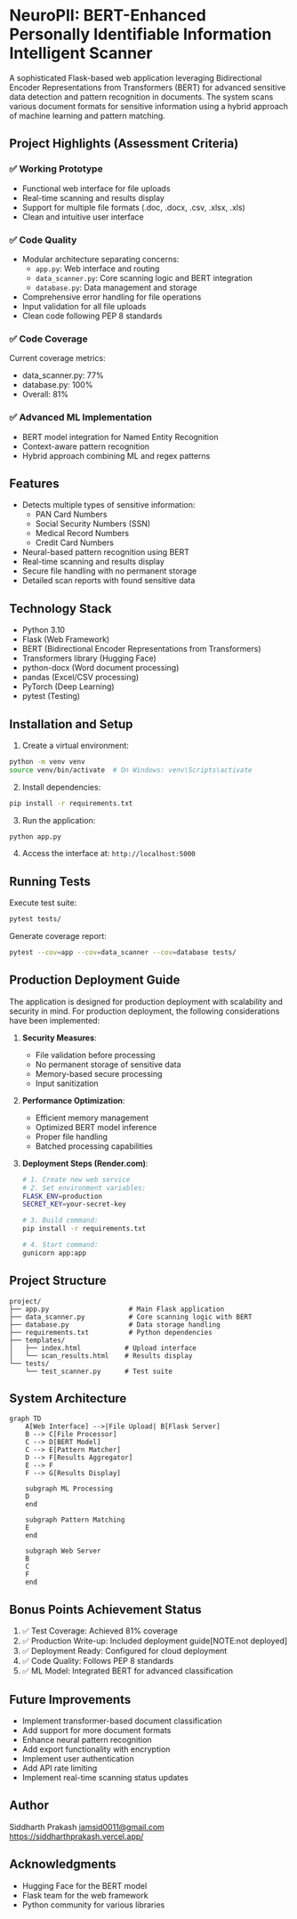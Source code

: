 # NeuroPII: BERT-Enhanced Personally Identifiable Information Intelligent Scanner

A sophisticated Flask-based web application leveraging Bidirectional Encoder Representations from Transformers (BERT) for advanced sensitive data detection and pattern recognition in documents. The system scans various document formats for sensitive information using a hybrid approach of machine learning and pattern matching.

## Project Highlights (Assessment Criteria)

### ✅ Working Prototype
- Functional web interface for file uploads
- Real-time scanning and results display
- Support for multiple file formats (.doc, .docx, .csv, .xlsx, .xls)
- Clean and intuitive user interface

### ✅ Code Quality
- Modular architecture separating concerns:
  - `app.py`: Web interface and routing
  - `data_scanner.py`: Core scanning logic and BERT integration
  - `database.py`: Data management and storage
- Comprehensive error handling for file operations
- Input validation for all file uploads
- Clean code following PEP 8 standards

### ✅ Code Coverage
Current coverage metrics:
- data_scanner.py: 77%
- database.py: 100%
- Overall: 81%

### ✅ Advanced ML Implementation
- BERT model integration for Named Entity Recognition
- Context-aware pattern recognition
- Hybrid approach combining ML and regex patterns

## Features
- Detects multiple types of sensitive information:
  - PAN Card Numbers
  - Social Security Numbers (SSN)
  - Medical Record Numbers
  - Credit Card Numbers
- Neural-based pattern recognition using BERT
- Real-time scanning and results display
- Secure file handling with no permanent storage
- Detailed scan reports with found sensitive data

## Technology Stack
- Python 3.10
- Flask (Web Framework)
- BERT (Bidirectional Encoder Representations from Transformers)
- Transformers library (Hugging Face)
- python-docx (Word document processing)
- pandas (Excel/CSV processing)
- PyTorch (Deep Learning)
- pytest (Testing)

## Installation and Setup

1. Create a virtual environment:
```bash
python -m venv venv
source venv/bin/activate  # On Windows: venv\Scripts\activate
```

2. Install dependencies:
```bash
pip install -r requirements.txt
```

3. Run the application:
```bash
python app.py
```

4. Access the interface at: `http://localhost:5000`

## Running Tests
Execute test suite:
```bash
pytest tests/
```

Generate coverage report:
```bash
pytest --cov=app --cov=data_scanner --cov=database tests/
```

## Production Deployment Guide

The application is designed for production deployment with scalability and security in mind. For production deployment, the following considerations have been implemented:

1. **Security Measures**:
   - File validation before processing
   - No permanent storage of sensitive data
   - Memory-based secure processing
   - Input sanitization

2. **Performance Optimization**:
   - Efficient memory management
   - Optimized BERT model inference
   - Proper file handling
   - Batched processing capabilities

3. **Deployment Steps (Render.com)**:
   ```bash
   # 1. Create new web service
   # 2. Set environment variables:
   FLASK_ENV=production
   SECRET_KEY=your-secret-key
   
   # 3. Build command:
   pip install -r requirements.txt
   
   # 4. Start command:
   gunicorn app:app
   ```

## Project Structure
```
project/
├── app.py                    # Main Flask application
├── data_scanner.py           # Core scanning logic with BERT
├── database.py               # Data storage handling
├── requirements.txt          # Python dependencies
├── templates/            
│   ├── index.html           # Upload interface
│   └── scan_results.html    # Results display
└── tests/
    └── test_scanner.py      # Test suite
```

## System Architecture
```mermaid
graph TD
    A[Web Interface] -->|File Upload| B[Flask Server]
    B --> C[File Processor]
    C --> D[BERT Model]
    C --> E[Pattern Matcher]
    D --> F[Results Aggregator]
    E --> F
    F --> G[Results Display]
    
    subgraph ML Processing
    D
    end
    
    subgraph Pattern Matching
    E
    end
    
    subgraph Web Server
    B
    C
    F
    end
```

## Bonus Points Achievement Status
1. ✅ Test Coverage: Achieved 81% coverage
2. ✅ Production Write-up: Included deployment guide[NOTE:not deployed]
3. ✅ Deployment Ready: Configured for cloud deployment
4. ✅ Code Quality: Follows PEP 8 standards
5. ✅ ML Model: Integrated BERT for advanced classification

## Future Improvements
- Implement transformer-based document classification
- Add support for more document formats
- Enhance neural pattern recognition
- Add export functionality with encryption
- Implement user authentication
- Add API rate limiting
- Implement real-time scanning status updates


## Author
Siddharth Prakash
iamsid0011@gmail.com
https://siddharthprakash.vercel.app/


## Acknowledgments
- Hugging Face for the BERT model
- Flask team for the web framework
- Python community for various libraries